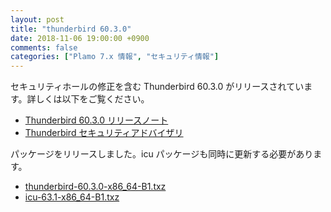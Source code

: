 ```yaml
---
layout: post
title: "thunderbird 60.3.0"
date: 2018-11-06 19:00:00 +0900
comments: false
categories: ["Plamo 7.x 情報", "セキュリティ情報"]
---
```

セキュリティホールの修正を含む Thunderbird 60.3.0 がリリースされています。詳しくは以下をご覧ください。

* [Thunderbird 60.3.0 リリースノート](https://www.mozilla.org/en-US/thunderbird/60.3.0/releasenotes/)
* [Thunderbird セキュリティアドバイザリ](https://www.mozilla.org/en-US/security/known-vulnerabilities/thunderbird/#thunderbird60.3.0)

パッケージをリリースしました。icu パッケージも同時に更新する必要があります。

* [thunderbird-60.3.0-x86_64-B1.txz](https://repository.plamolinux.org/pub/linux/Plamo/Plamo-7.x/x86_64/plamo/06_xapps/thunderbird-60.3.0-x86_64-B1.txz)
* [icu-63.1-x86_64-B1.txz](http://repository.plamolinux.org/pub/linux/Plamo/Plamo-7.x/x86_64/plamo/03_libs/icu-63.1-x86_64-B1.txz)
